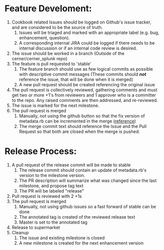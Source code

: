 # Feature Develoment:
1. Cookbook related Issues should be logged on Github's issue tracker, and are considered to be the source of truth. 
    1. Issues will be triaged and marked with an appropriate label (e.g. bug, enhancement, question).
    2. A corresponding internal JIRA could be logged if there needs to be internal discussion or if an internal code review is desired.
2. The issue should be worked in a branch (Outside of the cerner/cerner_splunk repo)
3. The feature is pull requested to 'stable' 
    1. The feature branch should use as few logical commits as possible with descriptive commit messages (These commits should _**not**_ reference the issue, that will be done when it is merged)
    2. A new pull request should be created referencing the original issue
4. The pull request is collectively reviewed, gathering comments and must get two or more +1's from reviewers and 1 approver who is a committer to the repo. Any raised comments are then addressed, and re-reviewed. 
5. The issue is marked for the next milestone. 
6. The pull request is merged
    1. Manually, not using the github button so that the fix version of metadata.rb can be incremented in the merge ([reference](https://github.com/cerner/cerner_splunk/issues/41#issuecomment-70569000))
    2. The merge commit text should reference the Issue and the Pull Request so that both are closed when the merge is pushed.

# Release Process:
1. A pull request of the release commit will be made to stable
    1. The release commit should contain an update of metadata.rb's version to the milestone version.
    2. The PR description will summarize what was changed since the last milestone, and propose tag text
    3. The PR will be labeled "release"
2. Pull request is reviewed with 2 +1s
3. The pull request is merged 
    1. Manually, not using github issues so a fast forward of stable can be done
    2. The annotated tag is created of the reviewed release text
    3. Master is set to the annotated tag
4. Release to supermarket 
5. Cleanup
    1. The issue and existing milestone is closed
    2. A new milestone is created for the next enhancement version
